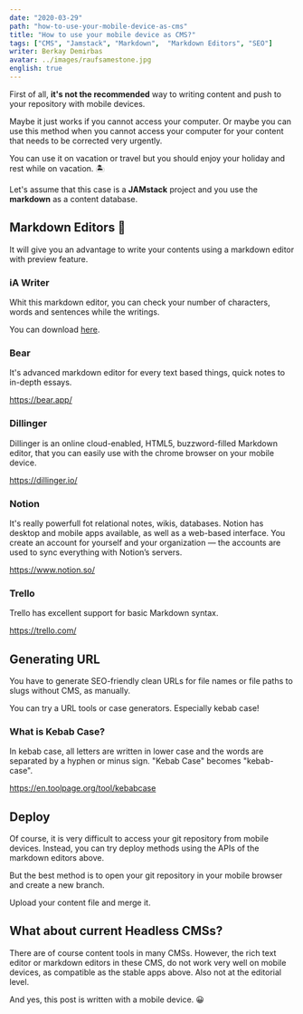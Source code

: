 ```yaml
---
date: "2020-03-29"
path: "how-to-use-your-mobile-device-as-cms"
title: "How to use your mobile device as CMS?"
tags: ["CMS", "Jamstack", "Markdown",  "Markdown Editors", "SEO"]
writer: Berkay Demirbas
avatar: ../images/raufsamestone.jpg
english: true
---
```


First of all, **it's not the recommended** way to writing content and push to your repository with mobile devices.

Maybe it just works if you cannot access your computer. Or maybe you can use this method when you cannot access your computer for your content that needs to be corrected very urgently.

You can use it on vacation or travel but you should enjoy your holiday and rest while on vacation. 🏝

Let's assume that this case is a **JAMstack** project and you use the **markdown** as a content database.


## Markdown Editors 📝

It will give you an advantage to write your contents using a markdown editor with preview feature.

### iA Writer
Whit this markdown editor, you can check your number of characters, words and sentences while the writings.

You can download [here](https://ia.net/downloads).


### Bear
It's advanced markdown editor for every text based things, quick notes to in-depth essays.

https://bear.app/

### Dillinger

Dillinger is an online cloud-enabled, HTML5, buzzword-filled Markdown editor, that you can easily use with the chrome browser on your mobile device. 

https://dillinger.io/

### Notion
It's really powerfull fot relational notes, wikis, databases. Notion has desktop and mobile apps available, as well as a web-based interface. You create an account for yourself and your organization — the accounts are used to sync everything with Notion’s servers.

https://www.notion.so/

### Trello
Trello has excellent support for basic Markdown syntax. 

https://trello.com/

## Generating URL

You have to generate SEO-friendly clean URLs for file names or file paths to slugs without CMS, as manually.

You can try a URL tools or case generators. Especially kebab case!

### What is Kebab Case?
In kebab case, all letters are written in lower case and the words are separated by a hyphen or minus sign. "Kebab Case" becomes "kebab-case".

https://en.toolpage.org/tool/kebabcase

## Deploy

Of course, it is very difficult to access your git repository from mobile devices. Instead, you can try deploy methods using the APIs of the markdown editors above.

But the best method is to open your git repository in your mobile browser and create a new branch. 

Upload your content file and merge it.

## What about current Headless CMSs?

There are of course content tools in many CMSs. However, the rich text editor or markdown editors in these CMS, do not work very well on mobile devices, as compatible as the stable apps above. Also not at the editorial level.

And yes, this post is written with a mobile device. 😀




